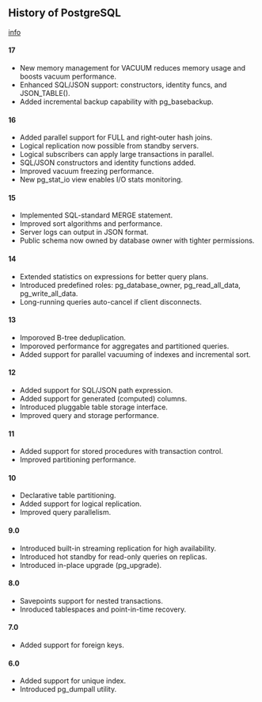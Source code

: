 History of PostgreSQL
-

[info](https://www.postgresql.org/docs/release/)

#### 17

* New memory management for VACUUM reduces memory usage and boosts vacuum performance.
* Enhanced SQL/JSON support: constructors, identity funcs, and JSON_TABLE().
* Added incremental backup capability with pg_basebackup.

#### 16

* Added parallel support for FULL and right‑outer hash joins.
* Logical replication now possible from standby servers.
* Logical subscribers can apply large transactions in parallel.
* SQL/JSON constructors and identity functions added.
* Improved vacuum freezing performance.
* New pg_stat_io view enables I/O stats monitoring.

#### 15

* Implemented SQL-standard MERGE statement.
* Improved sort algorithms and performance.
* Server logs can output in JSON format.
* Public schema now owned by database owner with tighter permissions.

#### 14

* Extended statistics on expressions for better query plans.
* Introduced predefined roles: pg_database_owner, pg_read_all_data, pg_write_all_data.
* Long-running queries auto-cancel if client disconnects.

#### 13

* Imporoved B-tree deduplication.
* Imporoved performance for aggregates and partitioned queries.
* Added support for parallel vacuuming of indexes and incremental sort.

#### 12

* Added support for SQL/JSON path expression.
* Added support for generated (computed) columns.
* Introduced pluggable table storage interface.
* Improved query and storage performance.

#### 11

* Added support for stored procedures with transaction control.
* Improved partitioning performance.

#### 10

* Declarative table partitioning.
* Added support for logical replication.
* Improved query parallelism.

#### 9.0

* Introduced built-in streaming replication for high availability.
* Introduced hot standby for read-only queries on replicas.
* Introduced in-place upgrade (pg_upgrade).

#### 8.0

* Savepoints support for nested transactions.
* Inroduced tablespaces and point-in-time recovery.

#### 7.0

* Added support for foreign keys.

#### 6.0

* Added support for unique index.
* Introduced pg_dumpall utility.
